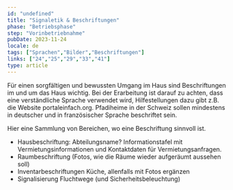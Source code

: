 ```yaml
---
id: "undefined"
title: "Signaletik & Beschriftungen"
phase: "Betriebsphase"
step: "Vorinbetriebnahme"
pubDate: 2023-11-24
locale: de
tags: ["Sprachen","Bilder","Beschriftungen"]
links: ["24","25","29","33","41"]
type: article
---
```


Für einen sorgfältigen und bewussten Umgang im Haus sind Beschriftungen im und um das Haus wichtig. Bei der Erarbeitung ist darauf zu achten, dass eine verständliche Sprache verwendet wird, Hilfestellungen dazu gibt z.B. die Website portaleinfach.org. Pfadiheime in der Schweiz sollen mindestens in deutscher und in französischer Sprache beschriftet sein. 

Hier eine Sammlung von Bereichen, wo eine Beschriftung sinnvoll ist. 
- Hausbeschriftung: Abteilungsname? Informationstafel mit Vermietungsinformationen und Kontaktdaten für Vermietungsanfragen.
- Raumbeschriftung (Fotos, wie die Räume wieder aufgeräumt aussehen soll)
- Inventarbeschriftungen Küche, allenfalls mit Fotos ergänzen
- Signalisierung Fluchtwege (und Sicherheitsbeleuchtung)
